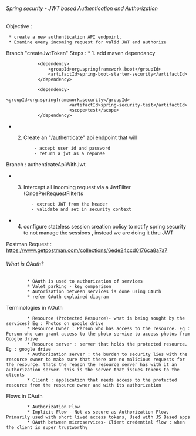 ###### Spring security - JWT based Authentication and Authorization

Objective : 
     
     
     * create a new authentication API endpoint.
     * Examine every incoming request for valid JWT and authorize
     
Branch "createJwtToken"
Steps : 
      * 1. add maven dependancy 
                
                <dependency>
        			<groupId>org.springframework.boot</groupId>
        			<artifactId>spring-boot-starter-security</artifactId>
        		</dependency>
        		
        		<dependency>
                			<groupId>org.springframework.security</groupId>
                			<artifactId>spring-security-test</artifactId>
                			<scope>test</scope>
                </dependency>
      
   * 2. Create an "/authenticate" api endpoint that will
                
                
                - accept user id and password 
                - return a jwt as a reponse


Branch : authenticateApiWithJwt                
   * 3. Intercept all incoming request via a JwtFilter (OncePerRequestFilter)s
               
               - extract JWT from the header
               - validate and set in security context
               
   * 4. configure stateless session creation policy to notify spring security to not manage the sessions , instead we are doing it thru JWT



Postman Request : https://www.getpostman.com/collections/6ede24ccd0176ca8a7a7     



###### What is OAuth?
    
            * OAuth is used to authorization of services 
            * Valet parking - key comparison
            * Autorization between services is done using OAuth
            * refer OAuth explained diagram

Terminologies in AOuth
            
            * Resource (Protected Resource)- what is being sought by the services? Eg : Photos on google drive 
            * Resource Owner : Person who has access to the resource. Eg : Person who can grant access to the photo service to access photos from Google drive          
            * Resource server : server that holds the protected resource. Eg : google drive
            * Authorization server : the burden to security lies with the resource owner to make sure that there are no malicious requests for the resource. thats the reason the resource server has with it an authorization server. this is the server that issues tokens to the clients
            * Client : application that needs access to the protected resource from the resource owner and with its authorization
            

Flows in OAuth  
            
            * Authorization Flow
            * Implicit Flow - Not as secure as Authorization Flow, Primarily used with short lived access tokens, Used with JS Based apps
            * OAuth between microservices- Client credential flow : when the client is super trustworthy
            
   
   
   
